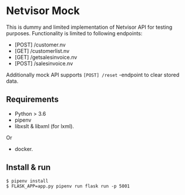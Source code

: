 # Netvisor Mock

This is dummy and limited implementation of Netvisor API for testing purposes.
Functionality is limited to following endpoints:
- [POST] /customer.nv
- [GET] /customerlist.nv
- [GET] /getsalesinvoice.nv
- [POST] /salesinvoice.nv

Additionally mock API supports `[POST] /reset` -endpoint to clear stored
data.

## Requirements

* Python > 3.6 
* pipenv
* libxslt & libxml (for lxml).

Or

* docker.

## Install & run

```
$ pipenv install
$ FLASK_APP=app.py pipenv run flask run -p 5001
```

